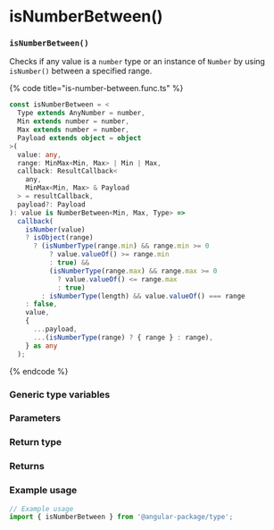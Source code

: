 # isNumberBetween()

### `isNumberBetween()`

Checks if any value is a `number` type or an instance of `Number` by using `isNumber()` between a specified range.

{% code title="is-number-between.func.ts" %}
```typescript
const isNumberBetween = <
  Type extends AnyNumber = number,
  Min extends number = number,
  Max extends number = number,
  Payload extends object = object
>(
  value: any,
  range: MinMax<Min, Max> | Min | Max,
  callback: ResultCallback<
    any,
    MinMax<Min, Max> & Payload
  > = resultCallback,
  payload?: Payload
): value is NumberBetween<Min, Max, Type> =>
  callback(
    isNumber(value)
    ? isObject(range)
      ? (isNumberType(range.min) && range.min >= 0
          ? value.valueOf() >= range.min
          : true) &&
          (isNumberType(range.max) && range.max >= 0
            ? value.valueOf() <= range.max
            : true)
        : isNumberType(length) && value.valueOf() === range
    : false,
    value,
    {
      ...payload,
      ...(isNumberType(range) ? { range } : range),
    } as any
  );
```
{% endcode %}

### Generic type variables

### Parameters

### Return type

### Returns

### Example usage

```typescript
// Example usage
import { isNumberBetween } from '@angular-package/type';

```

